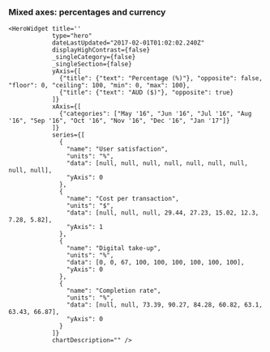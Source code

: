 ### Mixed axes: percentages and currency

    <HeroWidget title=''
                type="hero"
                dateLastUpdated="2017-02-01T01:02:02.240Z"
                displayHighContrast={false}
                _singleCategory={false}
                _singleSection={false}
                yAxis={[
                  {"title": {"text": "Percentage (%)"}, "opposite": false, "floor": 0, "ceiling": 100, "min": 0, "max": 100}, 
                  {"title": {"text": "AUD ($)"}, "opposite": true}
                ]}
                xAxis={[
                  {"categories": ["May '16", "Jun '16", "Jul '16", "Aug '16", "Sep '16", "Oct '16", "Nov '16", "Dec '16", "Jan '17"]}
                ]}
                series={[
                  {
                    "name": "User satisfaction",
                    "units": "%",
                    "data": [null, null, null, null, null, null, null, null, null],
                    "yAxis": 0
                  }, 
                  {
                    "name": "Cost per transaction",
                    "units": "$",
                    "data": [null, null, null, 29.44, 27.23, 15.02, 12.3, 7.28, 5.82],
                    "yAxis": 1
                  }, 
                  {
                    "name": "Digital take-up",
                    "units": "%",
                    "data": [0, 0, 67, 100, 100, 100, 100, 100, 100],
                    "yAxis": 0
                  }, 
                  {
                    "name": "Completion rate",
                    "units": "%",
                    "data": [null, null, 73.39, 90.27, 84.28, 60.82, 63.1, 63.43, 66.87],
                    "yAxis": 0
                  }
                ]} 
                chartDescription="" />
